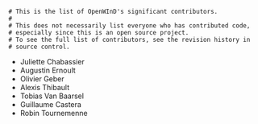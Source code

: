 ```
# This is the list of OpenWInD's significant contributors.
#
# This does not necessarily list everyone who has contributed code,
# especially since this is an open source project.
# To see the full list of contributors, see the revision history in
# source control.
```

- Juliette Chabassier
- Augustin Ernoult
- Olivier Geber
- Alexis Thibault
- Tobias Van Baarsel
- Guillaume Castera
- Robin Tournemenne
